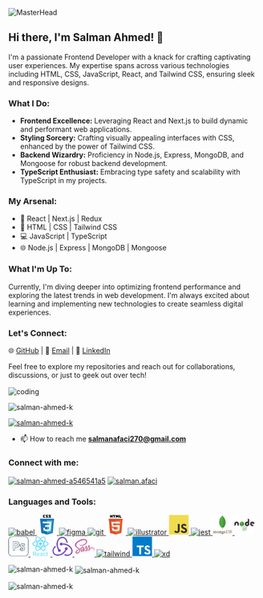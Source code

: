 ![MasterHead](https://user-images.githubusercontent.com/74038190/213910845-af37a709-8995-40d6-be59-724526e3c3d7.gif)

  <h2>Hi there, I'm Salman Ahmed! 👋</h2>
  <p>
    I'm a passionate Frontend Developer with a knack for crafting captivating user experiences. My expertise spans across various technologies including HTML, CSS, JavaScript, React, and Tailwind CSS, ensuring sleek and responsive designs.
  </p>

  <h3>What I Do:</h3>
  <ul>
    <li><strong>Frontend Excellence:</strong> Leveraging React and Next.js to build dynamic and performant web applications.</li>
    <li><strong>Styling Sorcery:</strong> Crafting visually appealing interfaces with CSS, enhanced by the power of Tailwind CSS.</li>
    <li><strong>Backend Wizardry:</strong> Proficiency in Node.js, Express, MongoDB, and Mongoose for robust backend development.</li>
    <li><strong>TypeScript Enthusiast:</strong> Embracing type safety and scalability with TypeScript in my projects.</li>
  </ul>

  <h3>My Arsenal:</h3>
  <ul>
    <li>🚀 React | Next.js | Redux</li>
    <li>🎨 HTML | CSS | Tailwind CSS</li>
    <li>💻 JavaScript | TypeScript</li>
    <li>🌐 Node.js | Express | MongoDB | Mongoose</li>
  </ul>

  <h3>What I'm Up To:</h3>
  <p>
    Currently, I'm diving deeper into optimizing frontend performance and exploring the latest trends in web development. I'm always excited about learning and implementing new technologies to create seamless digital experiences.
  </p>

  <h3>Let's Connect:</h3>
  <p>
    🌐 <a href="https://github.com/Salman-Ahmed-K">GitHub</a> | 📧 <a href="mailto:salmanafaci270@gmail.com">Email</a> | 🔗 <a href="https://www.linkedin.com/in/salman-ahmed-a546541a5/">LinkedIn</a>
  </p>

  <p>
    Feel free to explore my repositories and reach out for collaborations, discussions, or just to geek out over tech!
  </p>

<img align="center" alt="coding" width="400" src="https://media4.giphy.com/media/qgQUggAC3Pfv687qPC/giphy.gif?cid=ecf05e47srvrzvtd5lix3cn5llwaseja3gt4ng4hx2067mq0&ep=v1_gifs_search&rid=giphy.gif&ct=g">

<p align="left"> <img src="https://komarev.com/ghpvc/?username=salman-ahmed-k&label=Profile%20views&color=0e75b6&style=flat" alt="salman-ahmed-k" /> </p>

<p align="left"> <a href="https://github.com/ryo-ma/github-profile-trophy"><img src="https://github-profile-trophy.vercel.app/?username=salman-ahmed-k" alt="salman-ahmed-k" /></a> </p>

- 📫 How to reach me **salmanafaci270@gmail.com**

<h3 align="left">Connect with me:</h3>
<p align="left">
<a href="https://linkedin.com/in/salman-ahmed-a546541a5" target="blank"><img align="center" src="https://raw.githubusercontent.com/rahuldkjain/github-profile-readme-generator/master/src/images/icons/Social/linked-in-alt.svg" alt="salman-ahmed-a546541a5" height="30" width="40" /></a>
<a href="https://fb.com/salman.afaci" target="blank"><img align="center" src="https://raw.githubusercontent.com/rahuldkjain/github-profile-readme-generator/master/src/images/icons/Social/facebook.svg" alt="salman.afaci" height="30" width="40" /></a>
</p>

<h3 align="left">Languages and Tools:</h3>
<p align="left"> <a href="https://babeljs.io/" target="_blank" rel="noreferrer"> <img src="https://www.vectorlogo.zone/logos/babeljs/babeljs-icon.svg" alt="babel" width="40" height="40"/> </a> <a href="https://www.w3schools.com/css/" target="_blank" rel="noreferrer"> <img src="https://raw.githubusercontent.com/devicons/devicon/master/icons/css3/css3-original-wordmark.svg" alt="css3" width="40" height="40"/> </a> <a href="https://www.figma.com/" target="_blank" rel="noreferrer"> <img src="https://www.vectorlogo.zone/logos/figma/figma-icon.svg" alt="figma" width="40" height="40"/> </a> <a href="https://git-scm.com/" target="_blank" rel="noreferrer"> <img src="https://www.vectorlogo.zone/logos/git-scm/git-scm-icon.svg" alt="git" width="40" height="40"/> </a> <a href="https://www.w3.org/html/" target="_blank" rel="noreferrer"> <img src="https://raw.githubusercontent.com/devicons/devicon/master/icons/html5/html5-original-wordmark.svg" alt="html5" width="40" height="40"/> </a> <a href="https://www.adobe.com/in/products/illustrator.html" target="_blank" rel="noreferrer"> <img src="https://www.vectorlogo.zone/logos/adobe_illustrator/adobe_illustrator-icon.svg" alt="illustrator" width="40" height="40"/> </a> <a href="https://developer.mozilla.org/en-US/docs/Web/JavaScript" target="_blank" rel="noreferrer"> <img src="https://raw.githubusercontent.com/devicons/devicon/master/icons/javascript/javascript-original.svg" alt="javascript" width="40" height="40"/> </a> <a href="https://jestjs.io" target="_blank" rel="noreferrer"> <img src="https://www.vectorlogo.zone/logos/jestjsio/jestjsio-icon.svg" alt="jest" width="40" height="40"/> </a> <a href="https://www.mongodb.com/" target="_blank" rel="noreferrer"> <img src="https://raw.githubusercontent.com/devicons/devicon/master/icons/mongodb/mongodb-original-wordmark.svg" alt="mongodb" width="40" height="40"/> </a> <a href="https://nodejs.org" target="_blank" rel="noreferrer"> <img src="https://raw.githubusercontent.com/devicons/devicon/master/icons/nodejs/nodejs-original-wordmark.svg" alt="nodejs" width="40" height="40"/> </a> <a href="https://www.photoshop.com/en" target="_blank" rel="noreferrer"> <img src="https://raw.githubusercontent.com/devicons/devicon/master/icons/photoshop/photoshop-line.svg" alt="photoshop" width="40" height="40"/> </a> <a href="https://reactjs.org/" target="_blank" rel="noreferrer"> <img src="https://raw.githubusercontent.com/devicons/devicon/master/icons/react/react-original-wordmark.svg" alt="react" width="40" height="40"/> </a> <a href="https://redux.js.org" target="_blank" rel="noreferrer"> <img src="https://raw.githubusercontent.com/devicons/devicon/master/icons/redux/redux-original.svg" alt="redux" width="40" height="40"/> </a> <a href="https://sass-lang.com" target="_blank" rel="noreferrer"> <img src="https://raw.githubusercontent.com/devicons/devicon/master/icons/sass/sass-original.svg" alt="sass" width="40" height="40"/> </a> <a href="https://tailwindcss.com/" target="_blank" rel="noreferrer"> <img src="https://www.vectorlogo.zone/logos/tailwindcss/tailwindcss-icon.svg" alt="tailwind" width="40" height="40"/> </a> <a href="https://www.typescriptlang.org/" target="_blank" rel="noreferrer"> <img src="https://raw.githubusercontent.com/devicons/devicon/master/icons/typescript/typescript-original.svg" alt="typescript" width="40" height="40"/> </a> <a href="https://www.adobe.com/products/xd.html" target="_blank" rel="noreferrer"> <img src="https://cdn.worldvectorlogo.com/logos/adobe-xd.svg" alt="xd" width="40" height="40"/> </a> </p>

<p><img align="left" src="https://github-readme-stats.vercel.app/api/top-langs?username=salman-ahmed-k&show_icons=true&locale=en&layout=compact" alt="salman-ahmed-k" /></p>

<p>&nbsp;<img align="center" src="https://github-readme-stats.vercel.app/api?username=salman-ahmed-k&show_icons=true&locale=en" alt="salman-ahmed-k" /></p>

<p><img align="center" src="https://github-readme-streak-stats.herokuapp.com/?user=salman-ahmed-k&" alt="salman-ahmed-k" /></p>
